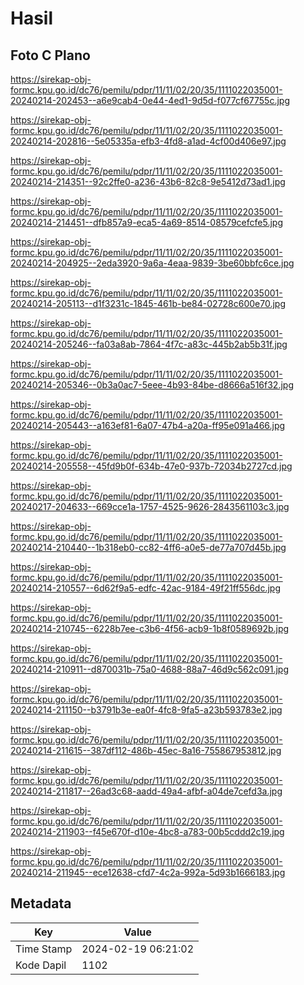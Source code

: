 # Hasil

## Foto C Plano

https://sirekap-obj-formc.kpu.go.id/dc76/pemilu/pdpr/11/11/02/20/35/1111022035001-20240214-202453--a6e9cab4-0e44-4ed1-9d5d-f077cf67755c.jpg

https://sirekap-obj-formc.kpu.go.id/dc76/pemilu/pdpr/11/11/02/20/35/1111022035001-20240214-202816--5e05335a-efb3-4fd8-a1ad-4cf00d406e97.jpg

https://sirekap-obj-formc.kpu.go.id/dc76/pemilu/pdpr/11/11/02/20/35/1111022035001-20240214-214351--92c2ffe0-a236-43b6-82c8-9e5412d73ad1.jpg

https://sirekap-obj-formc.kpu.go.id/dc76/pemilu/pdpr/11/11/02/20/35/1111022035001-20240214-214451--dfb857a9-eca5-4a69-8514-08579cefcfe5.jpg

https://sirekap-obj-formc.kpu.go.id/dc76/pemilu/pdpr/11/11/02/20/35/1111022035001-20240214-204925--2eda3920-9a6a-4eaa-9839-3be60bbfc6ce.jpg

https://sirekap-obj-formc.kpu.go.id/dc76/pemilu/pdpr/11/11/02/20/35/1111022035001-20240214-205113--d1f3231c-1845-461b-be84-02728c600e70.jpg

https://sirekap-obj-formc.kpu.go.id/dc76/pemilu/pdpr/11/11/02/20/35/1111022035001-20240214-205246--fa03a8ab-7864-4f7c-a83c-445b2ab5b31f.jpg

https://sirekap-obj-formc.kpu.go.id/dc76/pemilu/pdpr/11/11/02/20/35/1111022035001-20240214-205346--0b3a0ac7-5eee-4b93-84be-d8666a516f32.jpg

https://sirekap-obj-formc.kpu.go.id/dc76/pemilu/pdpr/11/11/02/20/35/1111022035001-20240214-205443--a163ef81-6a07-47b4-a20a-ff95e091a466.jpg

https://sirekap-obj-formc.kpu.go.id/dc76/pemilu/pdpr/11/11/02/20/35/1111022035001-20240214-205558--45fd9b0f-634b-47e0-937b-72034b2727cd.jpg

https://sirekap-obj-formc.kpu.go.id/dc76/pemilu/pdpr/11/11/02/20/35/1111022035001-20240217-204633--669cce1a-1757-4525-9626-2843561103c3.jpg

https://sirekap-obj-formc.kpu.go.id/dc76/pemilu/pdpr/11/11/02/20/35/1111022035001-20240214-210440--1b318eb0-cc82-4ff6-a0e5-de77a707d45b.jpg

https://sirekap-obj-formc.kpu.go.id/dc76/pemilu/pdpr/11/11/02/20/35/1111022035001-20240214-210557--6d62f9a5-edfc-42ac-9184-49f21ff556dc.jpg

https://sirekap-obj-formc.kpu.go.id/dc76/pemilu/pdpr/11/11/02/20/35/1111022035001-20240214-210745--6228b7ee-c3b6-4f56-acb9-1b8f0589692b.jpg

https://sirekap-obj-formc.kpu.go.id/dc76/pemilu/pdpr/11/11/02/20/35/1111022035001-20240214-210911--d870031b-75a0-4688-88a7-46d9c562c091.jpg

https://sirekap-obj-formc.kpu.go.id/dc76/pemilu/pdpr/11/11/02/20/35/1111022035001-20240214-211150--b3791b3e-ea0f-4fc8-9fa5-a23b593783e2.jpg

https://sirekap-obj-formc.kpu.go.id/dc76/pemilu/pdpr/11/11/02/20/35/1111022035001-20240214-211615--387df112-486b-45ec-8a16-755867953812.jpg

https://sirekap-obj-formc.kpu.go.id/dc76/pemilu/pdpr/11/11/02/20/35/1111022035001-20240214-211817--26ad3c68-aadd-49a4-afbf-a04de7cefd3a.jpg

https://sirekap-obj-formc.kpu.go.id/dc76/pemilu/pdpr/11/11/02/20/35/1111022035001-20240214-211903--f45e670f-d10e-4bc8-a783-00b5cddd2c19.jpg

https://sirekap-obj-formc.kpu.go.id/dc76/pemilu/pdpr/11/11/02/20/35/1111022035001-20240214-211945--ece12638-cfd7-4c2a-992a-5d93b1666183.jpg


## Metadata

| Key        | Value               |
| ---------- | ------------------- |
| Time Stamp | 2024-02-19 06:21:02 |
| Kode Dapil | 1102                |



